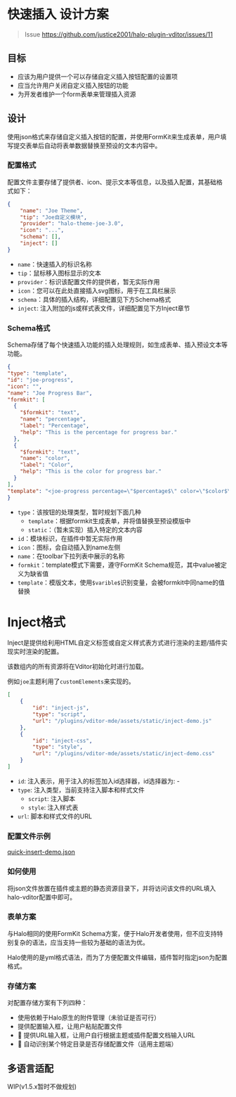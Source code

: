 # 快速插入 设计方案

> Issue https://github.com/justice2001/halo-plugin-vditor/issues/11
 
## 目标

- 应该为用户提供一个可以存储自定义插入按钮配置的设置项
- 应当允许用户关闭自定义插入按钮的功能
- 为开发者维护一个form表单来管理插入资源

## 设计

使用json格式来存储自定义插入按钮的配置，并使用FormKit来生成表单，用户填写提交表单后自动将表单数据替换至预设的文本内容中。

### 配置格式

配置文件主要存储了提供者、icon、提示文本等信息，以及插入配置，其基础格式如下：

```json
{
    "name": "Joe Theme",
    "tip": "Joe自定义模块",
    "provider": "halo-theme-joe-3.0",
    "icon": "...",
    "schema": [],
    "inject": []
}
```

- `name`：快速插入的标识名称
- `tip`：鼠标移入图标显示的文本
- `provider`：标识该配置文件的提供者，暂无实际作用
- `icon`：您可以在此处直接插入svg图标，用于在工具栏展示
- `schema`：具体的插入结构，详细配置见下方Schema格式
- `inject`: 注入附加的js或样式表文件，详细配置见下方Inject章节

### Schema格式

Schema存储了每个快速插入功能的插入处理规则，如生成表单、插入预设文本等功能。

```json
{
"type": "template",
"id": "joe-progress",
"icon": "",
"name": "Joe Progress Bar",
"formkit": [
  {
    "$formkit": "text",
    "name": "percentage",
    "label": "Percentage",
    "help": "This is the percentage for progress bar."
  },
  {
    "$formkit": "text",
    "name": "color",
    "label": "Color",
    "help": "This is the color for progress bar."
  }
],
"template": "<joe-progress percentage=\"$percentage$\" color=\"$color$\"></joe-progress>"
}
```

- `type`：该按钮的处理类型，暂时规划下面几种
  - `template`：根据formkit生成表单，并将值替换至预设模版中
  - `static`：（暂未实现）插入特定的文本内容
- `id`：模块标识，在插件中暂无实际作用
- `icon`：图标，会自动插入到name左侧
- `name`：在toolbar下拉列表中展示的名称
- `formkit`：template模式下需要，遵守FormKit Schema规范，其中value被定义为缺省值
- `template`：模版文本，使用`$varible$`识别变量，会被formkit中同name的值替换

# Inject格式

Inject是提供给利用HTML自定义标签或自定义样式表方式进行渲染的主题/插件实现实时渲染的配置。

该数组内的所有资源将在Vditor初始化时进行加载。

例如`joe`主题利用了`customElements`来实现的。

```json
[
    {
        "id": "inject-js",
        "type": "script",
        "url": "/plugins/vditor-mde/assets/static/inject-demo.js"
    },
    {
        "id": "inject-css",
        "type": "style",
        "url": "/plugins/vditor-mde/assets/static/inject-demo.css"
    }
]
```

- `id`:  注入表示，用于注入的标签加入id选择器，id选择器为: <config-id>-<inject-id>
- `type`: 注入类型，当前支持注入脚本和样式文件
  - `script`: 注入脚本
  - `style`: 注入样式表
- `url`: 脚本和样式文件的URL

### 配置文件示例

[quick-insert-demo.json](quick-insert-demo.json)

### 如何使用

将json文件放置在插件或主题的静态资源目录下，并将访问该文件的URL填入halo-vditor配置中即可。

### 表单方案

与Halo相同的使用FormKit Schema方案，便于Halo开发者使用，但不应支持特别复杂的语法，应当支持一些较为基础的语法为优。

Halo使用的是yml格式语法，而为了方便配置文件编辑，插件暂时指定json为配置格式。

### 存储方案

对配置存储方案有下列四种：

- 使用依赖于Halo原生的附件管理（未验证是否可行）
- 提供配置输入框，让用户粘贴配置文件
- 🌟 提供URL输入框，让用户自行根据主题或插件配置文档输入URL
- 🌟 自动识别某个特定目录是否存储配置文件（适用主题端）

## 多语言适配

WIP(v1.5.x暂时不做规划)